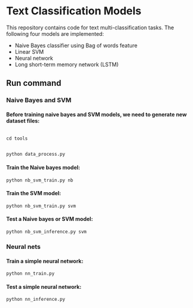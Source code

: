 # Text Classification Models
This repository contains code for text multi-classification tasks. The following four models are implemented:
- Naive Bayes classifier using Bag of words feature
- Linear SVM
- Neural network
- Long short-term memory network (LSTM)

## Run command
### Naive Bayes and SVM
#### Before training naive bayes and SVM models, we need to generate new dataset files:
<code>
cd tools

python data_process.py
</code>

#### Train the Naive bayes model:
<code>python nb_svm_train.py nb</code>

#### Train the SVM model:
<code>python nb_svm_train.py svm</code>

#### Test a Naive bayes or SVM model:
<code>python nb_svm_inference.py svm</code>

### Neural nets
#### Train a simple neural network:
<code>python nn_train.py</code>

#### Test a simple neural network:
<code>python nn_inference.py</code>